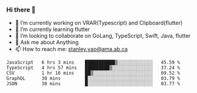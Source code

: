 ### Hi there 👋

- 🔭 I’m currently working on VRAR(Typescript) and Clipboard(flutter) 
- 🌱 I’m currently learning flutter
- 👯 I’m looking to collaborate on GoLang, TypeScript, Swift, Java, flutter
- 💬 Ask me about Anything
- 📫 How to reach me: stanley.yao@ama.ab.ca


<!--START_SECTION:waka-->
```text
JavaScript   6 hrs 3 mins    ███████████▒░░░░░░░░░░░░░   45.59 % 
TypeScript   4 hrs 57 mins   █████████▒░░░░░░░░░░░░░░░   37.24 % 
CSV          1 hr 16 mins    ██▒░░░░░░░░░░░░░░░░░░░░░░   09.52 % 
GraphQL      30 mins         █░░░░░░░░░░░░░░░░░░░░░░░░   03.79 % 
JSON         30 mins         █░░░░░░░░░░░░░░░░░░░░░░░░   03.77 % 
```
<!--END_SECTION:waka-->
